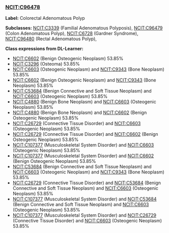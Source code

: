 
### [NCIT:C96478](http://purl.obolibrary.org/obo/NCIT_C96478)
**Label:** Colorectal Adenomatous Polyp

**Subclasses:** [NCIT:C3339](http://purl.obolibrary.org/obo/NCIT_C3339) (Familial Adenomatous Polyposis), [NCIT:C96479](http://purl.obolibrary.org/obo/NCIT_C96479) (Colon Adenomatous Polyp), [NCIT:C6728](http://purl.obolibrary.org/obo/NCIT_C6728) (Gardner Syndrome), [NCIT:C96480](http://purl.obolibrary.org/obo/NCIT_C96480) (Rectal Adenomatous Polyp), 

**Class expressions from DL-Learner:**

- [NCIT:C6602](http://purl.obolibrary.org/obo/NCIT_C6602) (Benign Osteogenic Neoplasm) 53.85%
- [NCIT:C3296](http://purl.obolibrary.org/obo/NCIT_C3296) (Osteoma) 53.85%
- [NCIT:C6603](http://purl.obolibrary.org/obo/NCIT_C6603) (Osteogenic Neoplasm) and [NCIT:C9343](http://purl.obolibrary.org/obo/NCIT_C9343) (Bone Neoplasm) 53.85%
- [NCIT:C6602](http://purl.obolibrary.org/obo/NCIT_C6602) (Benign Osteogenic Neoplasm) and [NCIT:C9343](http://purl.obolibrary.org/obo/NCIT_C9343) (Bone Neoplasm) 53.85%
- [NCIT:C53684](http://purl.obolibrary.org/obo/NCIT_C53684) (Benign Connective and Soft Tissue Neoplasm) and [NCIT:C6603](http://purl.obolibrary.org/obo/NCIT_C6603) (Osteogenic Neoplasm) 53.85%
- [NCIT:C4880](http://purl.obolibrary.org/obo/NCIT_C4880) (Benign Bone Neoplasm) and [NCIT:C6603](http://purl.obolibrary.org/obo/NCIT_C6603) (Osteogenic Neoplasm) 53.85%
- [NCIT:C4880](http://purl.obolibrary.org/obo/NCIT_C4880) (Benign Bone Neoplasm) and [NCIT:C6602](http://purl.obolibrary.org/obo/NCIT_C6602) (Benign Osteogenic Neoplasm) 53.85%
- [NCIT:C26729](http://purl.obolibrary.org/obo/NCIT_C26729) (Connective Tissue Disorder) and [NCIT:C6603](http://purl.obolibrary.org/obo/NCIT_C6603) (Osteogenic Neoplasm) 53.85%
- [NCIT:C26729](http://purl.obolibrary.org/obo/NCIT_C26729) (Connective Tissue Disorder) and [NCIT:C6602](http://purl.obolibrary.org/obo/NCIT_C6602) (Benign Osteogenic Neoplasm) 53.85%
- [NCIT:C107377](http://purl.obolibrary.org/obo/NCIT_C107377) (Musculoskeletal System Disorder) and [NCIT:C6603](http://purl.obolibrary.org/obo/NCIT_C6603) (Osteogenic Neoplasm) 53.85%
- [NCIT:C107377](http://purl.obolibrary.org/obo/NCIT_C107377) (Musculoskeletal System Disorder) and [NCIT:C6602](http://purl.obolibrary.org/obo/NCIT_C6602) (Benign Osteogenic Neoplasm) 53.85%
- [NCIT:C53684](http://purl.obolibrary.org/obo/NCIT_C53684) (Benign Connective and Soft Tissue Neoplasm) and [NCIT:C6603](http://purl.obolibrary.org/obo/NCIT_C6603) (Osteogenic Neoplasm) and [NCIT:C9343](http://purl.obolibrary.org/obo/NCIT_C9343) (Bone Neoplasm) 53.85%
- [NCIT:C26729](http://purl.obolibrary.org/obo/NCIT_C26729) (Connective Tissue Disorder) and [NCIT:C53684](http://purl.obolibrary.org/obo/NCIT_C53684) (Benign Connective and Soft Tissue Neoplasm) and [NCIT:C6603](http://purl.obolibrary.org/obo/NCIT_C6603) (Osteogenic Neoplasm) 53.85%
- [NCIT:C107377](http://purl.obolibrary.org/obo/NCIT_C107377) (Musculoskeletal System Disorder) and [NCIT:C53684](http://purl.obolibrary.org/obo/NCIT_C53684) (Benign Connective and Soft Tissue Neoplasm) and [NCIT:C6603](http://purl.obolibrary.org/obo/NCIT_C6603) (Osteogenic Neoplasm) 53.85%
- [NCIT:C107377](http://purl.obolibrary.org/obo/NCIT_C107377) (Musculoskeletal System Disorder) and [NCIT:C26729](http://purl.obolibrary.org/obo/NCIT_C26729) (Connective Tissue Disorder) and [NCIT:C6603](http://purl.obolibrary.org/obo/NCIT_C6603) (Osteogenic Neoplasm) 53.85%


